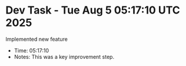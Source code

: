 # Dev Task - Tue Aug  5 05:17:10 UTC 2025
Implemented new feature
- Time: 05:17:10
- Notes: This was a key improvement step.
